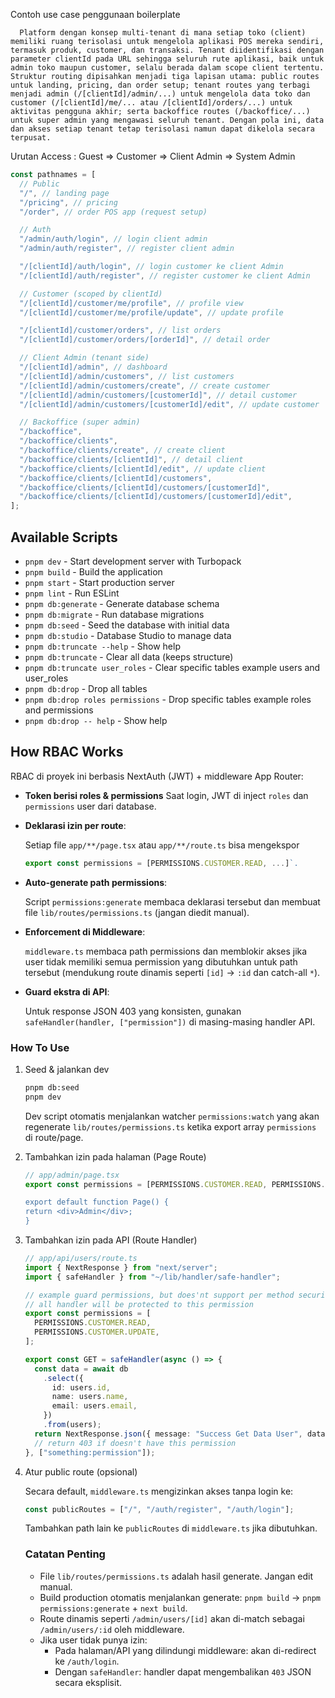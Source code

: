 Contoh use case penggunaan boilerplate

```
  Platform dengan konsep multi-tenant di mana setiap toko (client) memiliki ruang terisolasi untuk mengelola aplikasi POS mereka sendiri, termasuk produk, customer, dan transaksi. Tenant diidentifikasi dengan parameter clientId pada URL sehingga seluruh rute aplikasi, baik untuk admin toko maupun customer, selalu berada dalam scope client tertentu. Struktur routing dipisahkan menjadi tiga lapisan utama: public routes untuk landing, pricing, dan order setup; tenant routes yang terbagi menjadi admin (/[clientId]/admin/...) untuk mengelola data toko dan customer (/[clientId]/me/... atau /[clientId]/orders/...) untuk aktivitas pengguna akhir; serta backoffice routes (/backoffice/...) untuk super admin yang mengawasi seluruh tenant. Dengan pola ini, data dan akses setiap tenant tetap terisolasi namun dapat dikelola secara terpusat.
```

Urutan Access : Guest => Customer => Client Admin => System Admin

```ts
const pathnames = [
  // Public
  "/", // landing page
  "/pricing", // pricing
  "/order", // order POS app (request setup)

  // Auth
  "/admin/auth/login", // login client admin
  "/admin/auth/register", // register client admin

  "/[clientId]/auth/login", // login customer ke client Admin
  "/[clientId]/auth/register", // register customer ke client Admin

  // Customer (scoped by clientId)
  "/[clientId]/customer/me/profile", // profile view
  "/[clientId]/customer/me/profile/update", // update profile

  "/[clientId]/customer/orders", // list orders
  "/[clientId]/customer/orders/[orderId]", // detail order

  // Client Admin (tenant side)
  "/[clientId]/admin", // dashboard
  "/[clientId]/admin/customers", // list customers
  "/[clientId]/admin/customers/create", // create customer
  "/[clientId]/admin/customers/[customerId]", // detail customer
  "/[clientId]/admin/customers/[customerId]/edit", // update customer

  // Backoffice (super admin)
  "/backoffice",
  "/backoffice/clients",
  "/backoffice/clients/create", // create client
  "/backoffice/clients/[clientId]", // detail client
  "/backoffice/clients/[clientId]/edit", // update client
  "/backoffice/clients/[clientId]/customers",
  "/backoffice/clients/[clientId]/customers/[customerId]",
  "/backoffice/clients/[clientId]/customers/[customerId]/edit",
];
```

## Available Scripts

- `pnpm dev` - Start development server with Turbopack
- `pnpm build` - Build the application
- `pnpm start` - Start production server
- `pnpm lint` - Run ESLint
- `pnpm db:generate` - Generate database schema
- `pnpm db:migrate` - Run database migrations
- `pnpm db:seed` - Seed the database with initial data
- `pnpm db:studio` - Database Studio to manage data
- `pnpm db:truncate --help` - Show help
- `pnpm db:truncate` - Clear all data (keeps structure)
- `pnpm db:truncate user_roles` - Clear specific tables example users and user_roles
- `pnpm db:drop` - Drop all tables
- `pnpm db:drop roles permissions` - Drop specific tables example roles and permissions
- `pnpm db:drop -- help` - Show help

## How RBAC Works

RBAC di proyek ini berbasis NextAuth (JWT) + middleware App Router:

- **Token berisi roles & permissions**
  Saat login, JWT di inject `roles` dan `permissions` user dari database.
- **Deklarasi izin per route**:

  Setiap file `app/**/page.tsx` atau `app/**/route.ts` bisa mengekspor

  ```ts
  export const permissions = [PERMISSIONS.CUSTOMER.READ, ...]`.
  ```

- **Auto-generate path permissions**:

  Script `permissions:generate` membaca deklarasi tersebut dan membuat file `lib/routes/permissions.ts` (jangan diedit manual).

- **Enforcement di Middleware**:

  `middleware.ts` membaca path permissions dan memblokir akses jika user tidak memiliki semua permission yang dibutuhkan untuk path tersebut (mendukung route dinamis seperti `[id]` → `:id` dan catch-all `*`).

- **Guard ekstra di API**:

  Untuk response JSON 403 yang konsisten, gunakan `safeHandler(handler, ["permission"])` di masing-masing handler API.

### How To Use

1. Seed & jalankan dev

   ```bash
   pnpm db:seed
   pnpm dev
   ```

   Dev script otomatis menjalankan watcher `permissions:watch` yang akan regenerate `lib/routes/permissions.ts` ketika export array `permissions` di route/page.

2. Tambahkan izin pada halaman (Page Route)

   ```ts
   // app/admin/page.tsx
   export const permissions = [PERMISSIONS.CUSTOMER.READ, PERMISSIONS.CUSTOMER.UPDATE ]`. // halaman ini butuh keduanya

   export default function Page() {
   return <div>Admin</div>;
   }
   ```

3. Tambahkan izin pada API (Route Handler)

   ```ts
   // app/api/users/route.ts
   import { NextResponse } from "next/server";
   import { safeHandler } from "~/lib/handler/safe-handler";

   // example guard permissions, but does'nt support per method security
   // all handler will be protected to this permission
   export const permissions = [
     PERMISSIONS.CUSTOMER.READ,
     PERMISSIONS.CUSTOMER.UPDATE,
   ];

   export const GET = safeHandler(async () => {
     const data = await db
       .select({
         id: users.id,
         name: users.name,
         email: users.email,
       })
       .from(users);
     return NextResponse.json({ message: "Success Get Data User", data: data });
     // return 403 if doesn't have this permission
   }, ["something:permission"]);
   ```

4. Atur public route (opsional)

   Secara default, `middleware.ts` mengizinkan akses tanpa login ke:

   ```ts
   const publicRoutes = ["/", "/auth/register", "/auth/login"];
   ```

   Tambahkan path lain ke `publicRoutes` di `middleware.ts` jika dibutuhkan.

   ### Catatan Penting
   - File `lib/routes/permissions.ts` adalah hasil generate. Jangan edit manual.
   - Build production otomatis menjalankan generate: `pnpm build` → `pnpm permissions:generate` + `next build`.
   - Route dinamis seperti `/admin/users/[id]` akan di-match sebagai `/admin/users/:id` oleh middleware.
   - Jika user tidak punya izin:
     - Pada halaman/API yang dilindungi middleware: akan di-redirect ke `/auth/login`.
     - Dengan `safeHandler`: handler dapat mengembalikan `403` JSON secara eksplisit.
